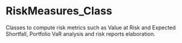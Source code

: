 # RiskMeasures_Class
Classes to compute risk metrics such as Value at Risk and Expected Shortfall, Portfolio VaR analysis and risk reports elaboration.
